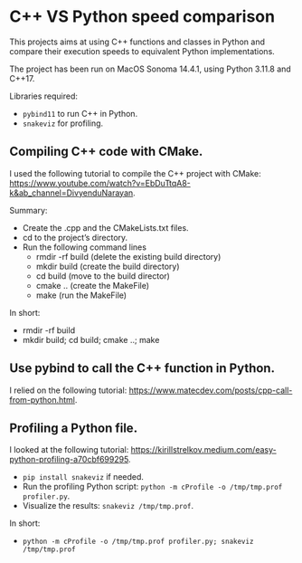 # C++ VS Python speed comparison

This projects aims at using C++ functions and classes in Python and compare their execution speeds to equivalent Python implementations.

The project has been run on MacOS Sonoma 14.4.1, using Python 3.11.8 and C++17.

Libraries required:
- `pybind11` to run C++ in Python.
- `snakeviz` for profiling.

## Compiling C++ code with CMake.

I used the following tutorial to compile the C++ project with CMake: https://www.youtube.com/watch?v=EbDuTtqA8-k&ab_channel=DivyenduNarayan.

Summary:
- Create the .cpp and the CMakeLists.txt files.
- cd to the project’s directory.
- Run the following command lines
  - rmdir -rf build (delete the existing build directory)
  - mkdir build (create the build directory)
  - cd build (move to the build director)
  - cmake .. (create the MakeFile)
  - make (run the MakeFile)

In short:
- rmdir -rf build
- mkdir build; cd build; cmake ..; make

## Use pybind to call the C++ function in Python.

I relied on the following tutorial: https://www.matecdev.com/posts/cpp-call-from-python.html.

## Profiling a Python file.

I looked at the following tutorial: https://kirillstrelkov.medium.com/easy-python-profiling-a70cbf699295.

- `pip install snakeviz` if needed.
- Run the profiling Python script: `python -m cProfile -o /tmp/tmp.prof profiler.py`.
- Visualize the results: `snakeviz /tmp/tmp.prof`.

In short:
- `python -m cProfile -o /tmp/tmp.prof profiler.py; snakeviz /tmp/tmp.prof`
